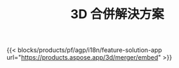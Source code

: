 ﻿---
title: 3D 合併解決方案 
weight: 7730
url: /zh-hant/merger
limit: 
description: 以任何受支持的格式將 FBX、OBJ、STL、DAE、GLTF 等合併到一個 3D 文件中
widgetUrl: "https://products.aspose.com/3d/merger/embed"
---
{{< blocks/products/pf/agp/i18n/feature-solution-app url="https://products.aspose.app/3d/merger/embed" >}} 
